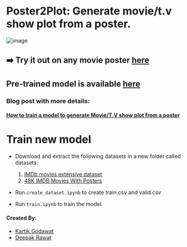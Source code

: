 # Poster2Plot: Generate movie/t.v show plot from a poster.
![image](https://github.com/deepklarity/poster2plot/assets/47515542/359d80b9-b2f0-4a9f-9ba9-25415316f999)

## ➡️ Try it out on any movie poster [here](https://huggingface.co/spaces/deepklarity/poster2plot)

## Pre-trained model is available [here](https://huggingface.co/deepklarity/poster2plot)

### Blog post with more details:
#### [How to train a model to generate Movie/T.V show plot from a poster](https://medium.com/@dsr.ai/how-to-train-a-model-to-generate-movie-t-v-show-plot-from-a-poster-eec6aea454ca)

# Train new model

- Download and extract the following datasets in a new folder called datasets:

  1. [IMDb movies extensive dataset](https://www.kaggle.com/stefanoleone992/imdb-extensive-dataset)
  2. [48K IMDB Movies With Posters](https://www.kaggle.com/rezaunderfit/48k-imdb-movies-with-posters)

- Run `create_dataset.ipynb` to create train.csv and valid.csv
- Run `train.ipynb` to train the model

#### Created By:

- [Kartik Godawat](https://twitter.com/kartik_godawat)
- [Deepak Rawat](https://twitter.com/dsr_ai)
